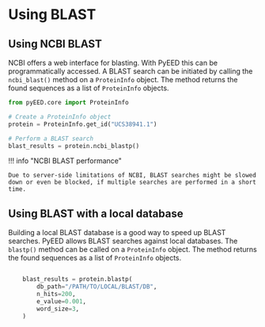 # Using BLAST

## Using NCBI BLAST
NCBI offers a web interface for blasting. With PyEED this can be programmatically accessed. A BLAST search can be initiated by calling the `ncbi_blast()` method on a `ProteinInfo` object. The method returns the found sequences as a list of `ProteinInfo` objects.

``` py
from pyEED.core import ProteinInfo

# Create a ProteinInfo object
protein = ProteinInfo.get_id("UCS38941.1")

# Perform a BLAST search
blast_results = protein.ncbi_blastp()
```
!!! info "NCBI BLAST performance"

    Due to server-side limitations of NCBI, BLAST searches might be slowed down or even be blocked, if multiple searches are performed in a short time.




## Using BLAST with a local database

Building a local BLAST database is a good way to speed up BLAST searches. PyEED allows BLAST searches against local databases. The `blastp()` method can be called on a `ProteinInfo` object. The method returns the found sequences as a list of `ProteinInfo` objects.

``` py

    blast_results = protein.blastp(
        db_path="/PATH/TO/LOCAL/BLAST/DB",
        n_hits=200,
        e_value=0.001,
        word_size=3,
    )
```